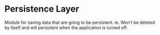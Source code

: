 # Persistence Layer
Module for saving data that are going to be persistent. ie. 
Won't be deleted by itself and will persistent when the application
is turned off.